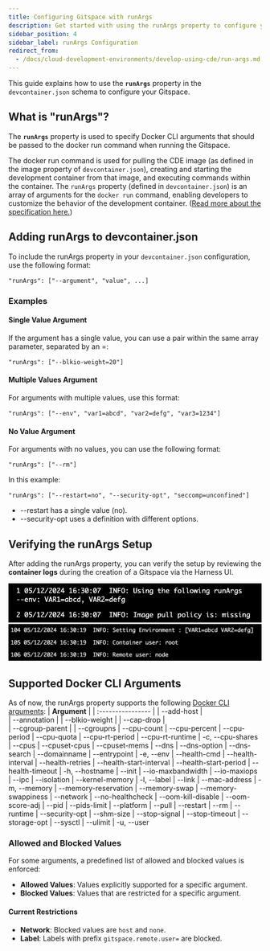 ```yaml
---
title: Configuring Gitspace with runArgs
description: Get started with using the runArgs property to configure your Gitspace. 
sidebar_position: 4
sidebar_label: runArgs Configuration
redirect_from:
  - /docs/cloud-development-environments/develop-using-cde/run-args.md
---
```


This guide explains how to use the **```runArgs```** property in the ```devcontainer.json``` schema to configure your Gitspace.

## What is "runArgs"?
The **```runArgs```** property is used to specify Docker CLI arguments that should be passed to the docker run command when running the Gitspace.

The docker run command is used for pulling the CDE image (as defined in the image property of ```devcontainer.json```), creating and starting the development container from that image, and executing commands within the container. The ```runArgs``` property (defined in ```devcontainer.json```) is an array of arguments for the ```docker run``` command, enabling developers to customize the behavior of the development container. ([Read more about the specification here.](https://containers.dev/implementors/json_reference/))

## Adding runArgs to devcontainer.json
To include the runArgs property in your ```devcontainer.json``` configuration, use the following format:
```
"runArgs": ["--argument", "value", ...]
```
### Examples
#### Single Value Argument
 If the argument has a single value, you can use a pair within the same array parameter, separated by an =:
``` 
"runArgs": ["--blkio-weight=20"]
```
#### Multiple Values Argument
 For arguments with multiple values, use this format:
```
"runArgs": ["--env", "var1=abcd", "var2=defg", "var3=1234"]
```
#### No Value Argument
For arguments with no values, you can use the following format:
```
"runArgs": ["--rm"]
```
In this example:
```
"runArgs": ["--restart=no", "--security-opt", "seccomp=unconfined"]
```
- --restart has a single value (no).
- --security-opt uses a definition with different options.

## Verifying the runArgs Setup
After adding the runArgs property, you can verify the setup by reviewing the **container logs** during the creation of a Gitspace via the Harness UI.

![](./static/runargs-1.png)
![](./static/runargs-2.png)

## Supported Docker CLI Arguments
As of now, the runArgs property supports the following [Docker CLI arguments](https://docs.docker.com/reference/cli/docker/container/run/):
| **Argument** | 
| :---------------- | 
| --add-host        |  
| --annotation           | 
| --blkio-weight    | 
| --cap-drop |  
| --cgroup-parent |
| --cgroupns
| --cpu-count
| --cpu-percent
| --cpu-period
| --cpu-quota
| --cpu-rt-period
| --cpu-rt-runtime
| -c, --cpu-shares
| --cpus
| --cpuset-cpus
| --cpuset-mems
| --dns
| --dns-option
| --dns-search
| --domainname
| --entrypoint
| -e, --env
| --health-cmd
| --health-interval
| --health-retries
| --health-start-interval
| --health-start-period
| --health-timeout
| -h, --hostname
| --init
| --io-maxbandwidth
| --io-maxiops
| --ipc
| --isolation
| --kernel-memory
| -l, --label
| --link
| --mac-address
| -m, --memory
| --memory-reservation
| --memory-swap
| --memory-swappiness
| --network
| --no-healthcheck
| --oom-kill-disable
| --oom-score-adj
| --pid
| --pids-limit
| --platform
| --pull
| --restart
| --rm
| --runtime
| --security-opt
| --shm-size
| --stop-signal
| --stop-timeout
| --storage-opt
| --sysctl
| --ulimit
| -u, --user


### Allowed and Blocked Values
For some arguments, a predefined list of allowed and blocked values is enforced:
- **Allowed Values**: Values explicitly supported for a specific argument.
- **Blocked Values**: Values that are restricted for a specific argument.

#### Current Restrictions
- **Network**: Blocked values are ```host``` and ```none```.
- **Label**: Labels with prefix ```gitspace.remote.user=``` are blocked.



